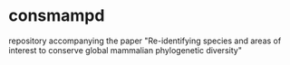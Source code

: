 # consmampd
repository accompanying the paper "Re-identifying species and areas of interest to conserve global mammalian phylogenetic diversity"
